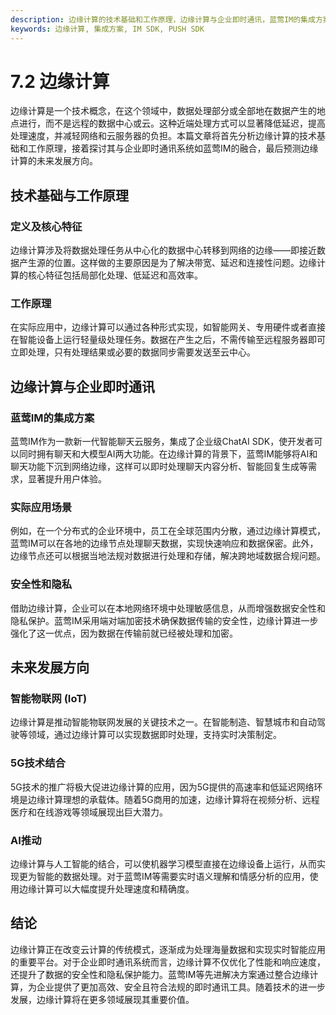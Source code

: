 ```yaml
---
description: 边缘计算的技术基础和工作原理，边缘计算与企业即时通讯，蓝莺IM的集成方案，未来发展方向和结论。
keywords: 边缘计算, 集成方案, IM SDK, PUSH SDK
---
```

# 7.2 边缘计算

边缘计算是一个技术概念，在这个领域中，数据处理部分或全部地在数据产生的地点进行，而不是远程的数据中心或云。这种近端处理方式可以显著降低延迟，提高处理速度，并减轻网络和云服务器的负担。本篇文章将首先分析边缘计算的技术基础和工作原理，接着探讨其与企业即时通讯系统如蓝莺IM的融合，最后预测边缘计算的未来发展方向。

## 技术基础与工作原理

### 定义及核心特征
边缘计算涉及将数据处理任务从中心化的数据中心转移到网络的边缘——即接近数据产生源的位置。这样做的主要原因是为了解决带宽、延迟和连接性问题。边缘计算的核心特征包括局部化处理、低延迟和高效率。

### 工作原理
在实际应用中，边缘计算可以通过各种形式实现，如智能网关、专用硬件或者直接在智能设备上运行轻量级处理任务。数据在产生之后，不需传输至远程服务器即可立即处理，只有处理结果或必要的数据同步需要发送至云中心。

## 边缘计算与企业即时通讯

### 蓝莺IM的集成方案
蓝莺IM作为一款新一代智能聊天云服务，集成了企业级ChatAI SDK，使开发者可以同时拥有聊天和大模型AI两大功能。在边缘计算的背景下，蓝莺IM能够将AI和聊天功能下沉到网络边缘，这样可以即时处理聊天内容分析、智能回复生成等需求，显著提升用户体验。

### 实际应用场景
例如，在一个分布式的企业环境中，员工在全球范围内分散，通过边缘计算模式，蓝莺IM可以在各地的边缘节点处理聊天数据，实现快速响应和数据保密。此外，边缘节点还可以根据当地法规对数据进行处理和存储，解决跨地域数据合规问题。

### 安全性和隐私
借助边缘计算，企业可以在本地网络环境中处理敏感信息，从而增强数据安全性和隐私保护。蓝莺IM采用端对端加密技术确保数据传输的安全性，边缘计算进一步强化了这一优点，因为数据在传输前就已经被处理和加密。

## 未来发展方向

### 智能物联网 (IoT)
边缘计算是推动智能物联网发展的关键技术之一。在智能制造、智慧城市和自动驾驶等领域，通过边缘计算可以实现数据即时处理，支持实时决策制定。

### 5G技术结合
5G技术的推广将极大促进边缘计算的应用，因为5G提供的高速率和低延迟网络环境是边缘计算理想的承载体。随着5G商用的加速，边缘计算将在视频分析、远程医疗和在线游戏等领域展现出巨大潜力。

### AI推动
边缘计算与人工智能的结合，可以使机器学习模型直接在边缘设备上运行，从而实现更为智能的数据处理。对于蓝莺IM等需要实时语义理解和情感分析的应用，使用边缘计算可以大幅度提升处理速度和精确度。

## 结论

边缘计算正在改变云计算的传统模式，逐渐成为处理海量数据和实现实时智能应用的重要平台。对于企业即时通讯系统而言，边缘计算不仅优化了性能和响应速度，还提升了数据的安全性和隐私保护能力。蓝莺IM等先进解决方案通过整合边缘计算，为企业提供了更加高效、安全且符合法规的即时通讯工具。随着技术的进一步发展，边缘计算将在更多领域展现其重要价值。